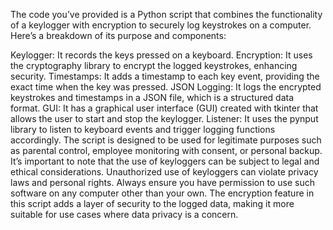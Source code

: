 The code you’ve provided is a Python script that combines the functionality of a keylogger with encryption to securely log keystrokes on a computer. Here’s a breakdown of its purpose and components:

Keylogger: It records the keys pressed on a keyboard.
Encryption: It uses the cryptography library to encrypt the logged keystrokes, enhancing security.
Timestamps: It adds a timestamp to each key event, providing the exact time when the key was pressed.
JSON Logging: It logs the encrypted keystrokes and timestamps in a JSON file, which is a structured data format.
GUI: It has a graphical user interface (GUI) created with tkinter that allows the user to start and stop the keylogger.
Listener: It uses the pynput library to listen to keyboard events and trigger logging functions accordingly.
The script is designed to be used for legitimate purposes such as parental control, employee monitoring with consent, or personal backup. It’s important to note that the use of keyloggers can be subject to legal and ethical considerations. Unauthorized use of keyloggers can violate privacy laws and personal rights. Always ensure you have permission to use such software on any computer other than your own. The encryption feature in this script adds a layer of security to the logged data, making it more suitable for use cases where data privacy is a concern.
